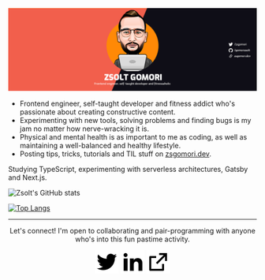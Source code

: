 <img src="https://raw.githubusercontent.com/gomorizsolt/gomorizsolt/master/assets/banner.png" alt="Banner">

- Frontend engineer, self-taught developer and fitness addict who's passionate about creating constructive content.
- Experimenting with new tools, solving problems and finding bugs is my jam no matter how nerve-wracking it is.
- Physical and mental health is as important to me as coding, as well as maintaining a well-balanced and healthy lifestyle.
- Posting tips, tricks, tutorials and TIL stuff on [zsgomori.dev](https://www.zsgomori.dev).

Studying TypeScript, experimenting with serverless architectures, Gatsby and Next.js.

![Zsolt's GitHub stats](https://github-readme-stats.vercel.app/api?username=gomorizsolt&show_icons=true&theme=dark&count_private=true&show_icons=true)

[![Top Langs](https://github-readme-stats.vercel.app/api/top-langs/?username=gomorizsolt&theme=dark)](https://github.com/anuraghazra/github-readme-stats)

<hr />

<p align="center">
  Let's connect! I'm open to collaborating and pair-programming with anyone who's into this fun pastime activity.
  
  <p align="center">
    <a href="https://twitter.com/zsgomori" alt="Twitter"><img src="https://raw.githubusercontent.com/gomorizsolt/gomorizsolt/master/assets/twitter-fill.svg" /></a>
    <a href="https://www.linkedin.com/in/zsgomori/" alt="Linkedin"><img src="https://raw.githubusercontent.com/gomorizsolt/gomorizsolt/master/assets/linkedin-fill.svg" /></a>
    <a href="https://www.zsgomori.dev/" alt="Website"><img src="https://raw.githubusercontent.com/gomorizsolt/gomorizsolt/master/assets/external-link-line.svg" /></a>
  </p>
</p>
